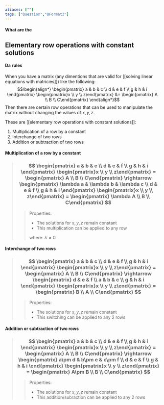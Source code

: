 ```yaml
---
aliases: [""]
tags: ["Question","QFormat3"]
---
```


#### What are the
## Elementary row operations with constant solutions
#### Da rules
When you have a matrix (any dimentions that are valid for [[solving linear equations with matricies]]) like the following:
$$\begin{align*}
\begin{pmatrix} a & b & c \\ d & e & f \\ g  & h & i \end{pmatrix} \begin{pmatrix}x \\ y \\ z\end{pmatrix} &= \begin{pmatrix}  A \\ B \\ C\end{pmatrix} 
\end{align*}$$
Then there are certain row operations that can be used to manipulate the matrix without changing the values of $x,y,z$.

These are [[elementary row operations with constant solutions]]:
1) Multiplication of a row by a constant
2) Interchange of two rows
3) Addition or subtraction of two rows

#### Multiplication of a row by a constant
> ### $$ \begin{pmatrix} a & b & c \\ d & e & f \\ g  & h & i \end{pmatrix} \begin{pmatrix}x \\ y \\ z\end{pmatrix} = \begin{pmatrix}  A \\ B \\ C\end{pmatrix}  \rightarrow \begin{pmatrix} \lambda a & \lambda b & \lambda c \\ d & e & f \\ g  & h & i \end{pmatrix} \begin{pmatrix}x \\ y \\ z\end{pmatrix} = \begin{pmatrix}  \lambda A \\ B \\ C\end{pmatrix} $$ 
>> Properties:
>> - The solutions for $x,y,z$ remain constant
>> - This multiplication can be applied to any row
>> 
>> where:
>> $\lambda \neq 0$

#### Interchange of two rows
> ### $$ \begin{pmatrix} a & b & c \\ d & e & f \\ g  & h & i \end{pmatrix} \begin{pmatrix}x \\ y \\ z\end{pmatrix} = \begin{pmatrix}  A \\ B \\ C\end{pmatrix}  \rightarrow \begin{pmatrix} d & e & f \\ a & b & c \\ g  & h & i \end{pmatrix} \begin{pmatrix}x \\ y \\ z\end{pmatrix} = \begin{pmatrix}  B \\ A \\ C\end{pmatrix} $$ 
>> Properties:
>> - The solutions for $x,y,z$ remain constant
>> - This switching can be applied to any 2 rows

#### Addition or subtraction of two rows
> ### $$ \begin{pmatrix} a & b & c \\ d & e & f \\ g  & h & i \end{pmatrix} \begin{pmatrix}x \\ y \\ z\end{pmatrix} = \begin{pmatrix}  A \\ B \\ C\end{pmatrix}  \rightarrow \begin{pmatrix}  a\pm d &  b\pm e &  c\pm f \\ d & e & f \\ g  & h & i \end{pmatrix} \begin{pmatrix}x \\ y \\ z\end{pmatrix} = \begin{pmatrix}   A\pm B \\ B \\ C\end{pmatrix} $$ 
>> Properties:
>> - The solutions for $x,y,z$ remain constant
>> - This addition/subraction can be applied to any 2 rows